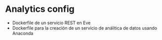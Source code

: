 # Analytics config

- Dockerfile de un servicio REST en Eve
- Dockerfile para la creación de un servicio de análitica de datos usando Anaconda 
